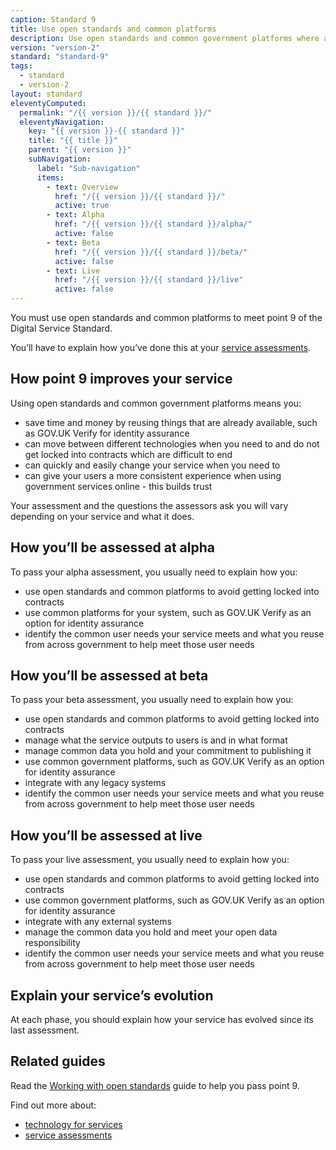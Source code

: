 ```yaml
---
caption: Standard 9
title: Use open standards and common platforms
description: Use open standards and common government platforms where available, including GOV.UK Verify as an option for identity assurance.
version: "version-2"
standard: "standard-9"
tags:
  - standard
  - version-2
layout: standard
eleventyComputed:
  permalink: "/{{ version }}/{{ standard }}/"
  eleventyNavigation:
    key: "{{ version }}-{{ standard }}"
    title: "{{ title }}"
    parent: "{{ version }}"
    subNavigation:
      label: "Sub-navigation"
      items:
        - text: Overview
          href: "/{{ version }}/{{ standard }}/"
          active: true
        - text: Alpha
          href: "/{{ version }}/{{ standard }}/alpha/"
          active: false
        - text: Beta
          href: "/{{ version }}/{{ standard }}/beta/"
          active: false
        - text: Live
          href: "/{{ version }}/{{ standard }}/live"
          active: false
---
```


You must use open standards and common platforms to meet point 9 of the Digital Service Standard.

You’ll have to explain how you’ve done this at your [service assessments](https://www.gov.uk/service-manual/service-assessments/how-service-assessments-work).

## How point 9 improves your service

Using open standards and common government platforms means you:

- save time and money by reusing things that are already available, such as GOV.UK Verify for identity assurance
- can move between different technologies when you need to and do not get locked into contracts which are difficult to end
- can quickly and easily change your service when you need to
- can give your users a more consistent experience when using government services online - this builds trust

Your assessment and the questions the assessors ask you will vary depending on your service and what it does.

## How you’ll be assessed at alpha

To pass your alpha assessment, you usually need to explain how you:

- use open standards and common platforms to avoid getting locked into contracts
- use common platforms for your system, such as GOV.UK Verify as an option for identity assurance
- identify the common user needs your service meets and what you reuse from across government to help meet those user needs

## How you’ll be assessed at beta

To pass your beta assessment, you usually need to explain how you:

- use open standards and common platforms to avoid getting locked into contracts
- manage what the service outputs to users is and in what format
- manage common data you hold and your commitment to publishing it
- use common government platforms, such as GOV.UK Verify as an option for identity assurance
- integrate with any legacy systems
- identify the common user needs your service meets and what you reuse from across government to help meet those user needs

## How you’ll be assessed at live

To pass your live assessment, you usually need to explain how you:

- use open standards and common platforms to avoid getting locked into contracts
- use common government platforms, such as GOV.UK Verify as an option for identity assurance
- integrate with any external systems
- manage the common data you hold and meet your open data responsibility
- identify the common user needs your service meets and what you reuse from across government to help meet those user needs

## Explain your service’s evolution

At each phase, you should explain how your service has evolved since its last assessment.

## Related guides

Read the [Working with open standards](https://www.gov.uk/service-manual/making-software/open-standards-and-licensing.html) guide to help you pass point 9.

Find out more about:

- [technology for services](https://www.gov.uk/service-manual/technology)
- [service assessments](https://www.gov.uk/service-manual/service-assessments)
